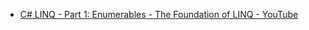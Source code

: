 - [C# LINQ - Part 1: Enumerables - The Foundation of LINQ - YouTube](https://www.youtube.com/watch?v=TeGwezv1z20&list=PLhGL9p3BWHwtHPWX8g7yJFQvICdNhFQV7&index=38)



